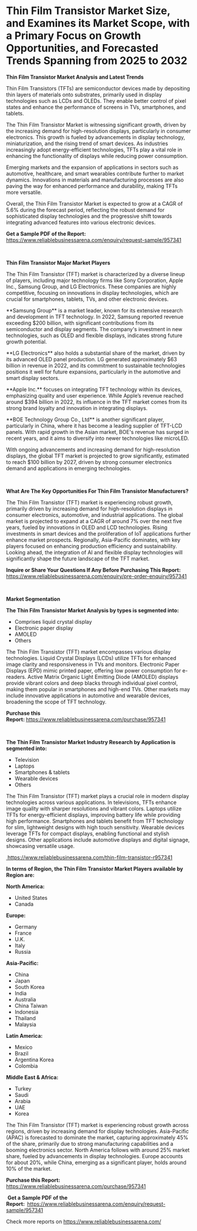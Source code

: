 <p><h1>Thin Film Transistor Market Size, and Examines its Market Scope, with a Primary Focus on Growth Opportunities, and Forecasted Trends Spanning from 2025 to 2032</h1></p><p><strong>Thin Film Transistor Market Analysis and Latest Trends</strong></p>
<p><p>Thin Film Transistors (TFTs) are semiconductor devices made by depositing thin layers of materials onto substrates, primarily used in display technologies such as LCDs and OLEDs. They enable better control of pixel states and enhance the performance of screens in TVs, smartphones, and tablets.</p><p>The Thin Film Transistor Market is witnessing significant growth, driven by the increasing demand for high-resolution displays, particularly in consumer electronics. This growth is fueled by advancements in display technology, miniaturization, and the rising trend of smart devices. As industries increasingly adopt energy-efficient technologies, TFTs play a vital role in enhancing the functionality of displays while reducing power consumption.</p><p>Emerging markets and the expansion of applications in sectors such as automotive, healthcare, and smart wearables contribute further to market dynamics. Innovations in materials and manufacturing processes are also paving the way for enhanced performance and durability, making TFTs more versatile.</p><p>Overall, the Thin Film Transistor Market is expected to grow at a CAGR of 5.6% during the forecast period, reflecting the robust demand for sophisticated display technologies and the progressive shift towards integrating advanced features into various electronic devices.</p></p>
<p><strong>Get a Sample PDF of the Report:&nbsp;</strong> <a href="https://www.reliablebusinessarena.com/enquiry/request-sample/957341?utm_campaign=1420&utm_medium=2&utm_source=Github&utm_content=ia&utm_term=11022025&utm_id=thin-film-transistor">https://www.reliablebusinessarena.com/enquiry/request-sample/957341</a></p>
<p>&nbsp;</p>
<p><strong>Thin Film Transistor Major Market Players</strong></p>
<p><p>The Thin Film Transistor (TFT) market is characterized by a diverse lineup of players, including major technology firms like Sony Corporation, Apple Inc., Samsung Group, and LG Electronics. These companies are highly competitive, focusing on innovations in display technologies, which are crucial for smartphones, tablets, TVs, and other electronic devices.</p><p>**Samsung Group** is a market leader, known for its extensive research and development in TFT technology. In 2022, Samsung reported revenue exceeding $200 billion, with significant contributions from its semiconductor and display segments. The company's investment in new technologies, such as OLED and flexible displays, indicates strong future growth potential.</p><p>**LG Electronics** also holds a substantial share of the market, driven by its advanced OLED panel production. LG generated approximately $63 billion in revenue in 2022, and its commitment to sustainable technologies positions it well for future expansions, particularly in the automotive and smart display sectors.</p><p>**Apple Inc.** focuses on integrating TFT technology within its devices, emphasizing quality and user experience. While Apple’s revenue reached around $394 billion in 2022, its influence in the TFT market comes from its strong brand loyalty and innovation in integrating displays.</p><p>**BOE Technology Group Co., Ltd** is another significant player, particularly in China, where it has become a leading supplier of TFT-LCD panels. With rapid growth in the Asian market, BOE's revenue has surged in recent years, and it aims to diversify into newer technologies like microLED.</p><p>With ongoing advancements and increasing demand for high-resolution displays, the global TFT market is projected to grow significantly, estimated to reach $100 billion by 2027, driven by strong consumer electronics demand and applications in emerging technologies.</p></p>
<p>&nbsp;</p>
<p><strong>What Are The Key Opportunities For Thin Film Transistor Manufacturers?</strong></p>
<p><p>The Thin Film Transistor (TFT) market is experiencing robust growth, primarily driven by increasing demand for high-resolution displays in consumer electronics, automotive, and industrial applications. The global market is projected to expand at a CAGR of around 7% over the next five years, fueled by innovations in OLED and LCD technologies. Rising investments in smart devices and the proliferation of IoT applications further enhance market prospects. Regionally, Asia-Pacific dominates, with key players focused on enhancing production efficiency and sustainability. Looking ahead, the integration of AI and flexible display technologies will significantly shape the future landscape of the TFT market.</p></p>
<p><strong>Inquire or Share Your Questions If Any Before Purchasing This Report:</strong> <a href="https://www.reliablebusinessarena.com/enquiry/pre-order-enquiry/957341?utm_campaign=1420&utm_medium=2&utm_source=Github&utm_content=ia&utm_term=11022025&utm_id=thin-film-transistor">https://www.reliablebusinessarena.com/enquiry/pre-order-enquiry/957341</a></p>
<p>&nbsp;</p>
<p><strong>Market Segmentation</strong></p>
<p><strong>The Thin Film Transistor Market Analysis by types is segmented into:</strong></p>
<p><ul><li>Comprises liquid crystal display</li><li>Electronic paper display</li><li>AMOLED</li><li>Others</li></ul></p>
<p><p>The Thin Film Transistor (TFT) market encompasses various display technologies. Liquid Crystal Displays (LCDs) utilize TFTs for enhanced image clarity and responsiveness in TVs and monitors. Electronic Paper Displays (EPD) mimic printed paper, offering low power consumption for e-readers. Active Matrix Organic Light Emitting Diode (AMOLED) displays provide vibrant colors and deep blacks through individual pixel control, making them popular in smartphones and high-end TVs. Other markets may include innovative applications in automotive and wearable devices, broadening the scope of TFT technology.</p></p>
<p><strong>Purchase this Report:&nbsp;</strong><a href="https://www.reliablebusinessarena.com/purchase/957341?utm_campaign=1420&utm_medium=2&utm_source=Github&utm_content=ia&utm_term=11022025&utm_id=thin-film-transistor">https://www.reliablebusinessarena.com/purchase/957341</a></p>
<p>&nbsp;</p>
<p><strong>The Thin Film Transistor Market Industry Research by Application is segmented into:</strong></p>
<p><ul><li>Television</li><li>Laptops</li><li>Smartphones & tablets</li><li>Wearable devices</li><li>Others</li></ul></p>
<p><p>The Thin Film Transistor (TFT) market plays a crucial role in modern display technologies across various applications. In televisions, TFTs enhance image quality with sharper resolutions and vibrant colors. Laptops utilize TFTs for energy-efficient displays, improving battery life while providing high performance. Smartphones and tablets benefit from TFT technology for slim, lightweight designs with high touch sensitivity. Wearable devices leverage TFTs for compact displays, enabling functional and stylish designs. Other applications include automotive displays and digital signage, showcasing versatile usage.</p></p>
<p><a href="https://www.reliablebusinessarena.com/thin-film-transistor-r957341?utm_campaign=1420&utm_medium=2&utm_source=Github&utm_content=ia&utm_term=11022025&utm_id=thin-film-transistor">&nbsp;https://www.reliablebusinessarena.com/thin-film-transistor-r957341</a></p>
<p><strong>In terms of Region, the Thin Film Transistor Market Players available by Region are:</strong></p>
<p>
    <p> <strong> North America: </strong>
        <ul>
            <li>United States</li>
            <li>Canada</li>
        </ul>
        </p> 
    <p> <strong> Europe: </strong>
        <ul>
            <li>Germany</li>
            <li>France</li>
            <li>U.K.</li>
            <li>Italy</li>
            <li>Russia</li>
        </ul>
        </p> 
    <p> <strong> Asia-Pacific: </strong>
        <ul>
            <li>China</li>
            <li>Japan</li>
            <li>South Korea</li>
            <li>India</li>
            <li>Australia</li>
            <li>China Taiwan</li>
            <li>Indonesia</li>
            <li>Thailand</li>
            <li>Malaysia</li>
        </ul>
        </p> 
    <p> <strong> Latin America: </strong>
        <ul>
            <li>Mexico</li>
            <li>Brazil</li>
            <li>Argentina Korea</li>
            <li>Colombia</li>
        </ul>
        </p> 
    <p> <strong> Middle East & Africa: </strong>
        <ul>
            <li>Turkey</li>
            <li>Saudi</li>
            <li>Arabia</li>
            <li>UAE</li>
            <li>Korea</li>
        </ul>
    </p>
    </p>
<p><p>The Thin Film Transistor (TFT) market is experiencing robust growth across regions, driven by increasing demand for display technologies. Asia-Pacific (APAC) is forecasted to dominate the market, capturing approximately 45% of the share, primarily due to strong manufacturing capabilities and a booming electronics sector. North America follows with around 25% market share, fueled by advancements in display technologies. Europe accounts for about 20%, while China, emerging as a significant player, holds around 10% of the market.</p></p>
<p><strong>Purchase this Report: </strong><a href="https://www.reliablebusinessarena.com/purchase/957341?utm_campaign=1420&utm_medium=2&utm_source=Github&utm_content=ia&utm_term=11022025&utm_id=thin-film-transistor">https://www.reliablebusinessarena.com/purchase/957341</a></p>
<p>&nbsp;<strong>Get a Sample PDF of the Report:&nbsp;&nbsp;</strong><a href="https://www.reliablebusinessarena.com/enquiry/request-sample/957341?utm_campaign=1420&utm_medium=2&utm_source=Github&utm_content=ia&utm_term=11022025&utm_id=thin-film-transistor">https://www.reliablebusinessarena.com/enquiry/request-sample/957341</a></p>
<p><strong></strong></p>
<p>Check more reports on <a href="https://www.reliablebusinessarena.com/?utm_campaign=1420&utm_medium=2&utm_source=Github&utm_content=ia&utm_term=11022025&utm_id=thin-film-transistor">https://www.reliablebusinessarena.com/</a></p>